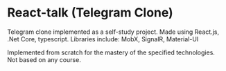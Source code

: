 # React-talk (Telegram Clone)

Telegram clone implemented as a self-study project. Made using React.js, .Net Core, typescript.
Libraries include: MobX, SignalR, Material-UI

Implemented from scratch for the mastery of the specified technologies.
Not based on any course.
